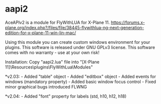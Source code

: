 # aapi2
AceAPIv2 is a module for FlyWithLUA for X-Plane 11.
https://forums.x-plane.org/index.php?/files/file/38445-flywithlua-ng-next-generation-edition-for-x-plane-11-win-lin-mac/

Using this module you can create custom windows environment for your plugins.
This software is released under GNU GPLv3 license.
This software comes with no warranty - use at your own risk!

Installation:
Copy "aapi2.lua" file into "[X-Plane 11]\Resources\plugins\FlyWithLua\Modules\"

*v2.03:
 	- Added "table" object
 	- Added "editbox" object
 	- Added events for windows (mandatory property)
 	- Added basic window focus control
 	- Fixed minor graphical bugs introduced FLWNG
	
*v2.04:
	- Added "font" property for labels (std, h10, h12, h18)

